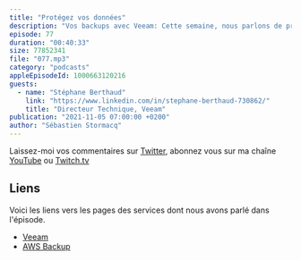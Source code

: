 ```yaml
---
title: "Protégez vos données"
description: "Vos backups avec Veeam: Cette semaine, nous parlons de protection de vos données, avec les solutions de sauvegarde de Veeam qui s'intègrent avec les solutions AWS, telles que Amazon EC2, Amazon S3 ou Amazon EBS. Sauvegarde, redémarrage d'activité, récupération instantanée, migration de vos données sont au menu."
episode: 77
duration: "00:40:33"
size: 77852341
file: "077.mp3"
category: "podcasts"
appleEpisodeId: 1000663120216
guests:
  - name: "Stéphane Berthaud"
    link: "https://www.linkedin.com/in/stephane-berthaud-730862/"
    title: "Directeur Technique, Veeam"
publication: "2021-11-05 07:00:00 +0200"
author: "Sébastien Stormacq"
---
```


Laissez-moi vos commentaires sur [Twitter](https://twitter.com/sebsto), abonnez vous sur ma chaîne [YouTube](https://www.youtube.com/sebsto) ou [Twitch.tv](https://www.twitch.tv/sebAWS)

## Liens

Voici les liens vers les pages des services dont nous avons parlé dans l'épisode.

- [Veeam](https://www.veeam.com)
- [AWS Backup](https://aws.amazon.com/backup-restore/)